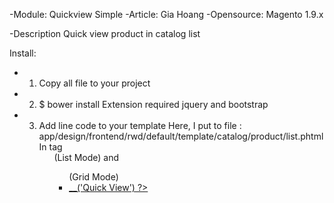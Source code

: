 -Module: Quickview Simple
-Article: Gia Hoang
-Opensource: Magento 1.9.x

-Description
Quick view product in catalog list

Install:
- 1. Copy all file to your project

- 2. $ bower install
    Extension required jquery and bootstrap

- 3. Add line code to your template
    Here, I put to file : app/design/frontend/rwd/default/template/catalog/product/list.phtml
    In tag <ul class="add-to-links">(List Mode) and <ul class="add-to-links">(Grid Mode)
      <li>
        <a href="#quickViewModal"  data-toggle="modal"  class="quick-view-link" data-url="<?php echo Mage::getBaseUrl(), 'quickview/quickview/view/id/', $_product->getId() ?>/"><?php echo $this->__('Quick View') ?></a>
      </li>